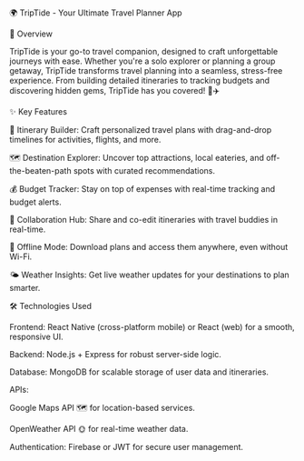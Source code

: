 🌍 TripTide - Your Ultimate Travel Planner App



🚀 Overview

TripTide is your go-to travel companion, designed to craft unforgettable journeys with ease. Whether you're a solo explorer or planning a group getaway, TripTide transforms travel planning into a seamless, stress-free experience. From building detailed itineraries to tracking budgets and discovering hidden gems, TripTide has you covered! 🌴✈️



✨ Key Features





📅 Itinerary Builder: Craft personalized travel plans with drag-and-drop timelines for activities, flights, and more.



🗺️ Destination Explorer: Uncover top attractions, local eateries, and off-the-beaten-path spots with curated recommendations.



💰 Budget Tracker: Stay on top of expenses with real-time tracking and budget alerts.



🤝 Collaboration Hub: Share and co-edit itineraries with travel buddies in real-time.



📴 Offline Mode: Download plans and access them anywhere, even without Wi-Fi.



🌤️ Weather Insights: Get live weather updates for your destinations to plan smarter.



🛠️ Technologies Used





Frontend: React Native (cross-platform mobile) or React (web) for a smooth, responsive UI.



Backend: Node.js + Express for robust server-side logic.



Database: MongoDB for scalable storage of user data and itineraries.



APIs:





Google Maps API 🗺️ for location-based services.



OpenWeather API 🌞 for real-time weather data.



Authentication: Firebase or JWT for secure user management.
